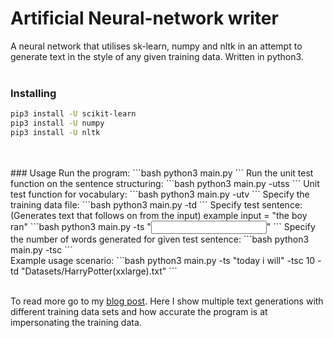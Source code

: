 # Artificial Neural-network writer
A neural network that utilises sk-learn, numpy and nltk in an attempt to generate text in the style of any given training data. Written in python3.
<br>
<br>
### Installing
```bash
pip3 install -U scikit-learn
pip3 install -U numpy
pip3 install -U nltk
```
<br>
<br>
### Usage
Run the program:
```bash
python3 main.py
```
Run the unit test function on the sentence structuring:
```bash
python3 main.py -utss
```
Unit test function for vocabulary:
```bash
python3 main.py -utv
```
Specify the training data file:
```bash
python3 main.py -td <filepath>
```
Specify test sentence: (Generates text that follows on from the input)
example input = "the boy ran"
```bash
python3 main.py -ts "<input sentence here>"
```
Specify the number of words generated for given test sentence:
```bash
python3 main.py -tsc <genCount>
```
<br>
Example usage scenario:
```bash
python3 main.py -ts "today i will" -tsc 10 -td "Datasets/HarryPotter(xxlarge).txt"
```
<br>
<br>

To read more go to my [blog post](http://www.jacobplaster.net/artificial-neural-network-writer). Here I show multiple text generations with different training data sets and how accurate the program is at impersonating the training data.
